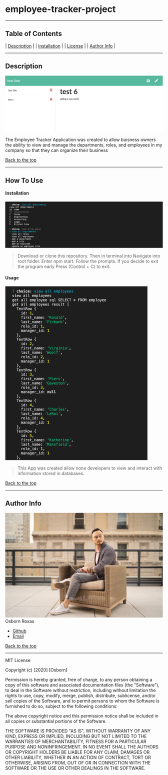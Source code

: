 # employee-tracker-project
---

## Table of Contents 

| [Description](#description) |
| [Installation](#installation) |
| [License](#license) |
| [Author Info](#author-info) |


---

## Description 

![ReadMe Image](https://github.com/osbornroxas02/note-taker-project/blob/master/notes-page.png)

The Employee Tracker Application was created to allow buisness owners the ability to view and manage the departments, roles, and employees in my company
so that they can organize their business



[Back to the top](#table-of-contents)

---

## How To Use

#### Installation

![ReadMe Image](https://github.com/osbornroxas02/employee-tracker-project/blob/master/Screen%20Shot%202020-08-18%20at%2011.13.02%20PM.png)

> Download or clone this repository. Then in terminal into Navigate into root folder. Enter npm start. Follow the prompts. If you decide to exit the program early Press (Control + C) to exit.


#### Usage 

![ReadMe Image](https://github.com/osbornroxas02/employee-tracker-project/blob/master/Screen%20Shot%202020-08-18%20at%2011.17.53%20PM.png)


> This App was created allow none developers to view and interact with information stored in databases.


[Back to the top](#table-of-contents)

---

## Author Info

![ReadMe Image](https://github.com/osbornroxas02/note-taker-project/blob/master/seated%20.JPG)
Osborn Roxas

- [Github](https://github.com/osbornroxas02/employee-tracker-project)
- [Email](https://OSBORNROXAS02@GMAIL.COM)


[Back to the top](#table-of-contents)

---

MIT License

Copyright (c) [2020] [Osborn]

Permission is hereby granted, free of charge, to any person obtaining a copy
of this software and associated documentation files (the "Software"), to deal
in the Software without restriction, including without limitation the rights
to use, copy, modify, merge, publish, distribute, sublicense, and/or sell
copies of the Software, and to permit persons to whom the Software is
furnished to do so, subject to the following conditions:

The above copyright notice and this permission notice shall be included in all
copies or substantial portions of the Software.

THE SOFTWARE IS PROVIDED "AS IS", WITHOUT WARRANTY OF ANY KIND, EXPRESS OR
IMPLIED, INCLUDING BUT NOT LIMITED TO THE WARRANTIES OF MERCHANTABILITY,
FITNESS FOR A PARTICULAR PURPOSE AND NONINFRINGEMENT. IN NO EVENT SHALL THE
AUTHORS OR COPYRIGHT HOLDERS BE LIABLE FOR ANY CLAIM, DAMAGES OR OTHER
LIABILITY, WHETHER IN AN ACTION OF CONTRACT, TORT OR OTHERWISE, ARISING FROM,
OUT OF OR IN CONNECTION WITH THE SOFTWARE OR THE USE OR OTHER DEALINGS IN THE
SOFTWARE.
